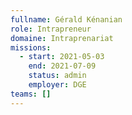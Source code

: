 ```yaml
---
fullname: Gérald Kénanian
role: Intrapreneur
domaine: Intraprenariat
missions:
  - start: 2021-05-03
    end: 2021-07-09
    status: admin
    employer: DGE
teams: []
---
```

